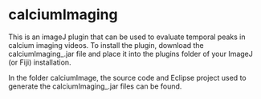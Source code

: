 # calciumImaging

This is an imageJ plugin that can be used to evaluate temporal peaks in calcium imaging videos. To install the plugin, download the 
calciumImaging_.jar file and place it into the plugins folder of your ImageJ (or Fiji) installation.

In the folder calciumImage, the source code and Eclipse project used to generate the calciumImaging_.jar files can be found.
